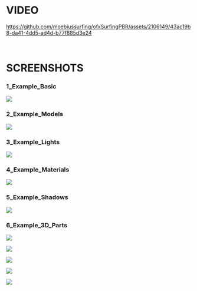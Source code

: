 # VIDEO

https://github.com/moebiussurfing/ofxSurfingPBR/assets/2106149/43ac19b8-da41-4dd5-ad4d-b77f885d3e24

</br>

# SCREENSHOTS

### 1_Example_Basic
![](1_Example_Basic/Capture.PNG)

### 2_Example_Models
![](2_Example_Models/Capture.PNG)

### 3_Example_Lights
![](3_Example_Lights/Capture.PNG)

### 4_Example_Materials
![](4_Example_Materials/Capture.PNG)

### 5_Example_Shadows
![](5_Example_Shadows/Capture.PNG)
 
### 6_Example_3D_Parts
![](6_Example_3D_Parts/Capture.PNG)

![](6_Example_3D_Parts/CaptureData.PNG)

![](6_Example_3D_Parts/CaptureData2.PNG)

![](6_Example_3D_Parts/CaptureData3.PNG)

![](6_Example_3D_Parts/CaptureData4.PNG)
